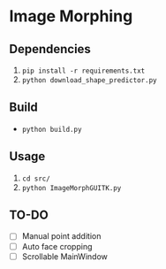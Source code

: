 # Image Morphing
## Dependencies
1. `pip install -r requirements.txt`
2. `python download_shape_predictor.py`
## Build
* `python build.py`  
## Usage
1. `cd src/`
2. `python ImageMorphGUITK.py`  
## TO-DO
- [ ] Manual point addition
- [ ] Auto face cropping
- [ ] Scrollable MainWindow